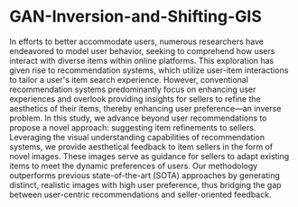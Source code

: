 # GAN-Inversion-and-Shifting-GIS

In efforts to better accommodate users, numerous researchers have endeavored to model user behavior, seeking to comprehend how users interact with diverse items within online platforms. This exploration has given rise to recommendation systems, which utilize user-item interactions to tailor a user's item search experience. However, conventional recommendation systems predominantly focus on enhancing user experiences and overlook providing insights for sellers to refine the aesthetics of their items, thereby enhancing user preference—an inverse problem. In this study, we advance beyond user recommendations to propose a novel approach: suggesting item refinements to sellers. Leveraging the visual understanding capabilities of recommendation systems, we provide aesthetical feedback to item sellers in the form of novel images. These images serve as guidance for sellers to adapt existing items to meet the dynamic preferences of users. Our methodology outperforms previous state-of-the-art (SOTA) approaches by generating distinct, realistic images with high user preference, thus bridging the gap between user-centric recommendations and seller-oriented feedback.
